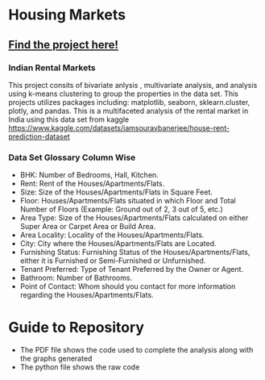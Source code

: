 # Housing Markets
## [Find the project here!](https://github.com/izzym16/housingmarkets/blob/622e4bbc0cb30026a5f8c20662b982123b077e2b/IndianHousingfinal.pdf)
### Indian Rental Markets
This project consits of bivariate anlysis , multivariate analysis, and analysis using k-means clustering to group the properties in the data set. 
This projects utilizes packages including: matplotlib, seaborn, sklearn.cluster, plotly, and pandas.
This is a multifaceted analysis of the rental market in India using this data set from kaggle 
https://www.kaggle.com/datasets/iamsouravbanerjee/house-rent-prediction-dataset

### Data Set Glossary Column Wise
- BHK: Number of Bedrooms, Hall, Kitchen.
- Rent: Rent of the Houses/Apartments/Flats.
- Size: Size of the Houses/Apartments/Flats in Square Feet.
- Floor: Houses/Apartments/Flats situated in which Floor and Total Number of Floors (Example: Ground out of 2, 3 out of 5, etc.)
- Area Type: Size of the Houses/Apartments/Flats calculated on either Super Area or Carpet Area or Build Area.
- Area Locality: Locality of the Houses/Apartments/Flats.
- City: City where the Houses/Apartments/Flats are Located.
- Furnishing Status: Furnishing Status of the Houses/Apartments/Flats, either it is Furnished or Semi-Furnished or Unfurnished.
- Tenant Preferred: Type of Tenant Preferred by the Owner or Agent.
- Bathroom: Number of Bathrooms.
- Point of Contact: Whom should you contact for more information regarding the Houses/Apartments/Flats.

# Guide to Repository 
- The PDF file shows the code used to complete the analysis along with the graphs generated
- The python file shows the raw code
